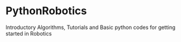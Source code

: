 # PythonRobotics
Introductory Algorithms, Tutorials and Basic python codes for getting started in Robotics 
